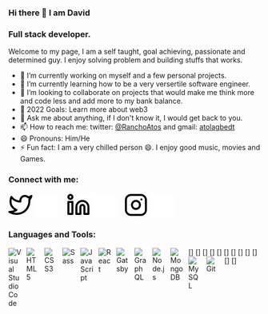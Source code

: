 ### Hi there 👋 I am David

### Full stack developer.
Welcome to my page, I am a self taught, goal achieving, passionate and determined guy. I enjoy solving problem and building stuffs that works. 

- 🔭 I’m currently working on myself and a few personal projects.
- 🌱 I’m currently learning how to be a very versertile software engineer. 
- 👯 I’m looking to collaborate on projects that would make me think more and code less and add more to my bank balance.
- 🥅 2022 Goals: Learn more about web3
- 💬 Ask me about anything, if I don't know it, I would get back to you.
- 📫 How to reach me: twitter: [@RanchoAtos](http://www.twitter.com/RanchoAtos) and gmail: [atolagbedt](atolagbedt@gmail.com)
- 😄 Pronouns: Him/He
- ⚡ Fun fact: I am a very chilled person 😄. I enjoy good music, movies and Games.

### Connect with me:

[![twitter](./img/twitter-light.svg)](https://twitter.com/RanchoAtos#gh-light-mode-only)
[![twitter](./img/twitter-dark.svg)](https://twitter.com/RanchoAtos#gh-dark-mode-only)
&nbsp;&nbsp;
[![website](./img/linkedin-light.svg)](https://www.linkedin.com/in/david-atolagbe-271b72222#gh-light-mode-only)
[![website](./img/linkedin-dark.svg)](https://www.linkedin.com/in/david-atolagbe-271b72222#gh-dark-mode-only)
&nbsp;&nbsp;
[![website](./img/instagram-light.svg)](https://instagram.com/lord_ranchoatos#gh-light-mode-only)
[![website](./img/instagram-dark.svg)](https://instagram.com/lord_ranchoatos#gh-dark-mode-only)


### Languages and Tools:

[<img align="left" alt="Visual Studio Code" width="26px" src="https://cdn.jsdelivr.net/gh/devicons/devicon/icons/vscode/vscode-original.svg" style="padding-right:10px;" />]
[<img align="left" alt="HTML5" width="26px" src="https://cdn.jsdelivr.net/gh/devicons/devicon/icons/html5/html5-original.svg" style="padding-right:10px;" />]
[<img align="left" alt="CSS3" width="26px" src="https://cdn.jsdelivr.net/gh/devicons/devicon/icons/css3/css3-original.svg" style="padding-right:10px;" />]
[<img align="left" alt="Sass" width="26px" src="https://cdn.jsdelivr.net/gh/devicons/devicon/icons/sass/sass-original.svg" style="padding-right:10px;" />]
[<img align="left" alt="JavaScript" width="26px" src="https://cdn.jsdelivr.net/gh/devicons/devicon/icons/javascript/javascript-original.svg" style="padding-right:10px;" />]
[<img align="left" alt="React" width="26px" src="https://cdn.jsdelivr.net/gh/devicons/devicon/icons/react/react-original.svg" style="padding-right:10px;" />]
[<img align="left" alt="Gatsby" width="26px" src="https://cdn.jsdelivr.net/gh/devicons/devicon/icons/gatsby/gatsby-original.svg" style="padding-right:10px;" />]
[<img align="left" alt="GraphQL" width="26px" src="https://cdn.jsdelivr.net/gh/devicons/devicon/icons/graphql/graphql-plain.svg" style="padding-right:10px;" />]
[<img align="left" alt="Node.js" width="26px" src="https://cdn.jsdelivr.net/gh/devicons/devicon/icons/nodejs/nodejs-original.svg" style="padding-right:10px;" />]
[<img align="left" alt="MongoDB" width="26px" src="https://cdn.jsdelivr.net/gh/devicons/devicon/icons/mongodb/mongodb-original.svg" style="padding-right:10px;" />]
[<img align="left" alt="MySQL" width="26px" src="https://cdn.jsdelivr.net/gh/devicons/devicon/icons/mysql/mysql-original.svg" style="padding-right:10px;" />]
[<img align="left" alt="Git" width="26px" src="https://cdn.jsdelivr.net/gh/devicons/devicon/icons/git/git-original.svg" style="padding-right:10px;" />]
